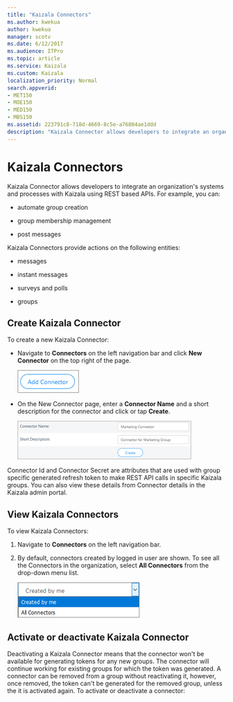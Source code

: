 ```yaml
---
title: "Kaizala Connectors"
ms.author: kwekua
author: kwekua
manager: scotv
ms.date: 6/12/2017
ms.audience: ITPro
ms.topic: article
ms.service: Kaizala
ms.custom: Kaizala
localization_priority: Normal
search.appverid:
- MET150
- MOE150
- MED150
- MBS150
ms.assetid: 223791c8-718d-4669-8c5e-a76804ae1ddd
description: "Kaizala Connector allows developers to integrate an organization's systems and processes with Kaizala using REST based APIs. For example, you can:"
---
```


# Kaizala Connectors

Kaizala Connector allows developers to integrate an organization's systems and processes with Kaizala using REST based APIs. For example, you can:
  
- automate group creation
    
- group membership management
    
- post messages
    
Kaizala Connectors provide actions on the following entities:
  
- messages
    
-  instant messages 
    
- surveys and polls
    
- groups
    
## Create Kaizala Connector

To create a new Kaizala Connector:
  
- Navigate to **Connectors** on the left navigation bar and click **New Connector** on the top right of the page. 
    
    ![Screenshot: Create a Kaizala connector](media/fd2b88b1-3260-4392-81b9-d2b8e1ba40db.png)
  
- On the New Connector page, enter a **Connector Name** and a short description for the connector and click or tap **Create**.
    
    ![Screenshot: Sample Kaizala connector for marketing group](media/083806aa-81fe-45d7-bf7a-62de5232d7c9.png)
  
Connector Id and Connector Secret are attributes that are used with group specific generated refresh token to make REST API calls in specific Kaizala groups. You can also view these details from Connector details in the Kaizala admin portal.
  
## View Kaizala Connectors

To view Kaizala Connectors:
  
1. Navigate to **Connectors** on the left navigation bar. 
    
2. By default, connectors created by logged in user are shown. To see all the Connectors in the organization, select **All Connectors** from the drop-down menu list. 
    
    ![Screenshot: View Kaizala connectors](media/3e8f9ebe-2003-487f-a759-3cf17e876cec.png)
  
## Activate or deactivate Kaizala Connector

Deactivating a Kaizala Connector means that the connector won't be available for generating tokens for any new groups. The connector will continue working for existing groups for which the token was generated. A connector can be removed from a group without reactivating it, however, once removed, the token can't be generated for the removed group, unless the it is activated again. To activate or deactivate a connector:
  


